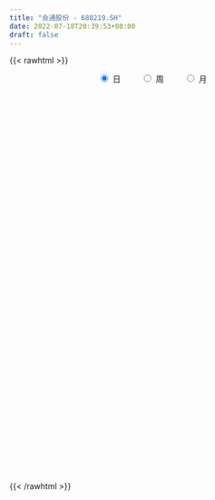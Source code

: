 ```yaml
---
title: "会通股份 - 688219.SH"
date: 2022-07-18T20:39:53+08:00
draft: false
---
```

{{< rawhtml >}}
    <div style="text-align: center">
        <label style="padding: 1rem;"><input style="margin-right: .5rem" type="radio" name="period" value="D" checked onclick="period_change(this)">日</label>
        <label style="padding: 1rem;"><input style="margin-right: .5rem" type="radio" name="period" value="W" onclick="period_change(this)">周</label>
        <label style="padding: 1rem;"><input style="margin-right: .5rem" type="radio" name="period" value="M" onclick="period_change(this)">月</label>
    </div>
    <div id="chart" style="height: 700px;"></div> 
    <script type="text/javascript">
        const D_v = [346390.26,286893.67,212662.06,170457.72,96545.25,123222.87,72039.16,91152.48,57436.77,51090.74,68041.72,71899.02,50533.51,39598.24,37736.5,37403.98,48293.06,46206.19,28852.48,28425.53,30402.38,32932.42,32090.37,41172.03,36441.32,37976.39,34230.58,18629.33,31176.2,20447.33,20870.46,20639.13,29649.04,32285.36,27855.25,34709.12,32086.59,44327.48,31701.84,36747.65,41212.85,54352.49,52811.14,31115.16,26521.27,26229.21,26614.45,18740.55,31174.06,17769.24,21329.27,24306.61,41970.07,48399.24,35022.13,30403.8,17363.34,18509.34,16089.68,12853.74,18637.24,19830.94,29341.37,14907.36,20147.28,14275.18,48771.51,42928.18,28868.57,19528.35,22138.88,15921.06,15553.31,16269.14,11646.44,9932.6,15394.56,12071.61,11648.15,11233.58,7448.26,13281.73,13956.65,13988.26,7201.01,6050.56,4815.58,6641.14,8303.36,9245.42,7154.64,10531.44,8119.4,16171.33,22497.35,14302.32,34677.44,25695.63,31373.41,20192.78,16002.33,38249.29,45909.13,35026.84,20131.6,13509.27,12333.42,38844.2,20892.22,21686.0,20144.38,10554.22,9739.56,14518.81,9403.05,11126.0,9396.45,10855.31,13198.16,26153.72,7438.44,12092.1,8419.67,7655.63,9960.88,44150.8,27733.13,19690.38,19130.5,25557.41,48912.09,51722.22,33607.07,25683.36,26069.55,49670.91,32291.22,30302.57,17464.13,16444.92,18348.93,11696.01,11705.69,13573.75,9813.4,12982.84,11539.57,33609.78,16058.52,35966.47,23763.45,31734.51,31358.46,22614.96,66415.15,39303.07,105327.87,88655.89,56328.94,58181.27,36046.97,58575.56,37482.48,34853.53,35791.16,43704.91,35619.24,32285.1,30261.4,31184.33,24363.57,29736.6,21818.48,32227.02,25265.92,30998.94,18427.65,31681.32,20133.37,21298.33,29834.91,33668.85,24775.86,31340.56,27761.6,21113.19,18341.95,25162.49,34191.59,27536.61,22254.81,21247.28,35728.95,81540.09,32197.52,23203.89,20334.45,13935.01,17068.32,12763.47,12383.03,13126.02,10137.07,18757.67,14957.71,23309.67,23829.58,13864.11,19628.91,29958.63,21398.8,8976.87,11941.59,7289.55,9029.99,9873.46,8191.67,8053.19,6304.65,7213.33,10336.01,9427.25,15106.62,13858.28,12487.53,20901.97,17523.28,15543.27,8154.33,9416.98,12333.36,16301.81,9278.62,10467.76,17164.42,9877.66,17344.76,10326.69,12062.87,14725.29,17668.74,13724.77,17526.45,37129.51,45751.14,31917.09,22127.42,31188.89,30281.5,15701.16,18248.61,56607.82,31646.15,23790.57,28213.34,35262.34,15490.39,11161.77,15032.19,17574.25,16690.15,26967.54,15134.6,33889.22,30035.94,21354.32,14149.35,15240.47,11999.65,16226.99,8087.67,8411.63,17102.82,16971.68,13274.83,18362.17,16164.9,11814.72,13898.94,11568.4,12445.25,37035.21,43092.96,28613.21,24454.6,31892.39,14559.28,18462.42,11169.85,6855.74,20053.74,10921.25,11416.86,8764.87,9237.44,9552.47,9390.3,8213.84,9954.52,7449.47,6505.11,9277.99,7483.23,7007.0,7821.66,13057.04,10592.35,15868.86,8858.55,12074.55,6090.49,8117.86,10942.58,10973.03,14440.63,9449.99,12148.61,9674.93,11266.34,7166.57,12185.23,12783.19,33489.02,32196.98,22856.74,12726.39,8192.17,11092.81,9900.73,8417.78,7735.98,8332.19,5757.95,4408.83,6270.04,5349.94,5586.05,6213.92,5510.45,4640.14,8598.02,28627.86,15748.13,10647.29,14571.55,11961.77,8603.87,14959.66,11884.67,12245.62,8688.18,10532.22,6655.81,8506.5,11588.63,8966.66,12610.9,7816.15,8192.64,11746.0,11316.7,10806.73,10389.47,8956.11,10017.96,11026.38,6579.71,7533.56,8698.63,6447.87,19429.87,19321.53,43375.99,44594.35,26953.48,20669.65,15716.87,15666.98,17661.59,17049.83,13266.81,11973.2,11000.78,11551.73,20076.28,12174.99,17862.07,29315.62,19524.17,10948.87,13074.75,12811.73,21803.57,12238.6,20144.26,13065.36,8048.01,10322.92,11325.68,16661.2,9154.31,9153.53,8595.01,10598.98]
const D_histogram = [0.0,-0.2584615385,-0.461843524,-0.7970397403,-0.9886971777,-1.1795569343,-1.2525621187,-1.2322529129,-1.1536266735,-1.0259009301,-0.9311083548,-0.8821408328,-0.7807653378,-0.6819851214,-0.5137887487,-0.4341742218,-0.4126268574,-0.400860535,-0.3534464665,-0.2604801404,-0.1860001379,-0.0831914265,0.0340879084,0.1925020783,0.2562747704,0.2459518429,0.1961877306,0.1774710507,0.1156114796,0.0947840763,0.1005506157,0.1467049686,0.2147815862,0.2268082414,0.204470997,0.1408783982,0.0857109364,0.0914894652,0.0839021861,0.1179217631,0.1689476382,0.2703306399,0.3743713513,0.4290982449,0.4516220235,0.4370733792,0.3926731773,0.3482259172,0.3588923209,0.3472043951,0.32324109,0.3335847606,0.414544794,0.4899045405,0.4520260932,0.3600819476,0.2944091783,0.2084075043,0.1666660744,0.1576652805,0.1954634104,0.2505946085,0.2958978444,0.3026356971,0.3103237795,0.2798447133,0.3227678304,0.3844615477,0.3733997051,0.357946395,0.3039969623,0.2567721023,0.1971453212,0.1081709445,0.0371285356,0.0058539626,-0.0409884369,-0.0880195285,-0.0820868724,-0.0590358884,-0.0397309933,-0.0019975082,0.0357405118,0.0190911406,0.001090913,-0.0174530664,-0.0187333813,-0.0218468851,-0.0303636242,-0.013671568,-0.0132936475,-0.0103670907,0.0042379419,0.0477237202,0.0801196031,0.0775184579,0.1493062018,0.140447838,0.1692546933,0.1687193785,0.1641145392,0.205965945,0.1925852575,0.1435723077,0.0955276849,0.0427327224,0.008775841,0.0439077452,0.0655182239,0.0403573036,-0.0345900346,-0.090786116,-0.129523755,-0.1198931636,-0.1108103718,-0.1220779816,-0.1101322067,-0.0980518217,-0.1086330418,-0.0892198238,-0.0799007682,-0.084873068,-0.0881379871,-0.0937897762,-0.0857495045,0.0104187215,0.0546505363,0.0568664071,0.0765359167,0.1097685396,0.1590826152,0.1829815183,0.1567338034,0.1466607748,0.0990562537,0.1233712477,0.1305813997,0.086828027,0.0464126151,-0.0115957745,-0.0673529508,-0.0911811203,-0.0935398748,-0.1006122922,-0.0959991926,-0.1076973977,-0.0891935577,-0.0404010164,-0.014656759,0.0374447877,0.0419850222,0.0706260629,0.0801636316,0.070024887,0.127697379,0.1492534616,0.2488105563,0.3806221344,0.3914939848,0.3040411135,0.2564926901,0.219270977,0.19124966,0.1202502223,0.0627750095,0.0568515158,-0.0078386753,-0.1065918377,-0.1797937808,-0.2818731626,-0.3271356709,-0.32409547,-0.2927534666,-0.2491154335,-0.2039575168,-0.2108034899,-0.2130290842,-0.1453861386,-0.0875814906,-0.0636627851,-0.0046559921,0.0541154134,0.0674153905,-0.001604764,-0.0018134491,-0.01120785,-0.035414314,0.0090261635,0.0494706337,0.0775194447,0.0597757808,0.0619874397,0.0164608836,-0.2238402804,-0.3835767723,-0.4778253988,-0.4962798219,-0.4695966096,-0.4092068847,-0.3458780504,-0.2966402249,-0.2485667462,-0.2082820279,-0.1483509862,-0.1082656973,-0.0569468539,-0.0024238146,0.0136024674,0.0193066636,-0.0130725062,-0.0644035442,-0.0845704714,-0.110119643,-0.1138394507,-0.0881063351,-0.0565480376,-0.0420093818,-0.010724928,0.0166763963,0.0376167121,0.0335404551,0.0362577159,0.0270535241,0.0127125653,0.000342019,0.0338883822,0.0439628259,0.0227427902,0.0097719538,0.0115637089,0.0416333869,0.0443599145,0.0705475558,0.1067156938,0.1489147235,0.1661770074,0.2029018222,0.2200816191,0.2242469502,0.2112293123,0.2291241755,0.2100509061,0.1791768339,0.1529653397,0.172821328,0.1888460881,0.1788628635,0.1552467169,0.1514114732,0.1355797563,0.0948808476,0.1075214634,0.1163104861,0.0983470392,0.0643331833,0.0078557901,-0.0393369272,-0.0647449031,-0.0648083042,-0.0705331876,-0.0716875916,-0.0512462788,-0.0348165484,0.0025675923,0.0249547189,0.0150135549,0.0159290365,0.0273940166,0.0180043494,-0.0033672437,-0.0145282744,-0.0129277401,-0.0001920586,0.0214084362,0.0327060338,0.0515572554,0.053615568,0.0525764295,0.0399578601,0.0404354176,0.036878823,0.0525940938,0.0615759576,0.0408373752,0.0356498523,0.0014713426,-0.016542807,-0.0515231851,-0.074764853,-0.0924510372,-0.1355116002,-0.1580868062,-0.1764892721,-0.1749549869,-0.1580536979,-0.1269410125,-0.0914534367,-0.0708300566,-0.0655483552,-0.0483119926,-0.0371396587,-0.0104856879,0.0028005209,0.013386974,0.0287157445,0.0244498935,0.0374265354,0.0278978696,0.0283117721,0.0144496057,0.0114785191,0.0103579245,0.0136232014,0.0098625867,-0.0185487143,-0.0487535882,-0.0854080732,-0.0997381863,-0.0939918707,-0.0993615791,-0.1245923512,-0.1166308554,-0.0669567893,0.0013051059,0.0406218713,0.0564518718,0.0655367959,0.0538140024,0.045495626,0.0370907348,0.0283495023,0.0382981957,0.0472272001,0.0549413697,0.0632790223,0.0554717468,0.0416570419,0.0170481218,0.0169190829,0.0123182859,0.0076804896,0.0268576541,0.0503224123,0.0515172593,0.0424027631,0.0240168395,0.011577849,-0.0494766958,-0.0962076992,-0.1134230453,-0.1148066381,-0.0816822845,-0.0476245808,-0.0210404528,0.0027046376,0.0310774725,0.0601545286,0.0854588988,0.0960283446,0.1112673522,0.1264661658,0.1392784446,0.1330132124,0.1282175451,0.1294075487,0.1008067419,0.0771393571,0.0582671896,0.037513489,0.0242410422,0.0348053361,0.0584005578,0.0970896018,0.1276734914,0.1263940866,0.1061987303,0.0704966111,0.0586948733,0.0400221383,0.0223976689,0.0037503806,-0.0081872507,-0.0108077117,-0.0125317621,-0.0129368432,-0.0188462654,-0.0093458434,0.0131655035,0.0209237514,0.0279151261,0.0167649467,0.008192002,-0.0117365545,-0.0147367916,-0.0337392395,-0.0451059322,-0.050988015,-0.0504551837,-0.0636834886,-0.0853365866,-0.0949861752,-0.0874553836,-0.0872206565,-0.07286535]
const D_fast = [0.0,-0.3230769231,-0.6419197896,-1.176375941,-1.6152076728,-2.100956663,-2.4871023771,-2.7748563996,-2.9846368285,-3.1133863176,-3.251370831,-3.4229385172,-3.5167543567,-3.5884704206,-3.5487212351,-3.5776502637,-3.6592596136,-3.7477084249,-3.7886559731,-3.760809682,-3.7328297141,-3.6508188592,-3.5250175472,-3.3184778578,-3.1906364731,-3.1394714398,-3.1401886196,-3.1145375368,-3.1474942379,-3.1446256221,-3.1137214289,-3.0308908338,-2.9091188197,-2.8403901041,-2.8116095992,-2.8399825985,-2.8737223262,-2.8450714311,-2.8316831636,-2.768183146,-2.6749203612,-2.5059546995,-2.3083211503,-2.1463196956,-2.0108904111,-1.9161707106,-1.8624026181,-1.819793399,-1.719403915,-1.644290742,-1.5874437746,-1.4937039138,-1.309107682,-1.1112718003,-1.0361437243,-1.038067383,-1.0301378577,-1.0640376557,-1.0641125669,-1.0336970408,-0.9470330583,-0.829253208,-0.7099755111,-0.6275787341,-0.5423097068,-0.5028275947,-0.37921252,-0.2214034157,-0.1391153321,-0.0650820434,-0.0430322356,-0.02606407,-0.0364045207,-0.0983361614,-0.1600964364,-0.1899075187,-0.2469970274,-0.3160330011,-0.3306220631,-0.3223300512,-0.3129579045,-0.2757237963,-0.2290506484,-0.2409272345,-0.2586547338,-0.2815619798,-0.2875256401,-0.2961008652,-0.3122085103,-0.2989343461,-0.3018798374,-0.3015450533,-0.2858805352,-0.2304638269,-0.1780380432,-0.1612595739,-0.0521452795,-0.0258916839,0.0452288447,0.0868733746,0.1232971701,0.2166400621,0.251405689,0.2382858162,0.2141231145,0.1720113327,0.1402484115,0.1863572521,0.2243472867,0.2092756923,0.1256808455,0.046788235,-0.0243303427,-0.0446730422,-0.0632928433,-0.1050799486,-0.1206672253,-0.1330997957,-0.1708392763,-0.1737310143,-0.1843871507,-0.2105777175,-0.2358771334,-0.2649763666,-0.278373471,-0.1796005645,-0.1217061157,-0.1052736431,-0.0664701544,-0.0057953965,0.0832893328,0.1529336156,0.1658693515,0.1924615166,0.1696210589,0.2247788648,0.2646343668,0.2425880009,0.2137757427,0.1528684094,0.0802729955,0.0336495459,0.0079058227,-0.0243196677,-0.0437063663,-0.0823289209,-0.0861234702,-0.047431183,-0.0253511155,0.0361116283,0.0511481183,0.0974456747,0.1270241513,0.1343916285,0.2239884652,0.2828579132,0.444617647,0.6715847586,0.7803301053,0.7688875124,0.7854622614,0.8030582926,0.8228493906,0.7819125085,0.7401310481,0.7484204333,0.6817705734,0.5563694516,0.4382190633,0.2656713908,0.1386249649,0.0606412982,0.0187949349,0.0001541097,-0.0056773529,-0.0652241984,-0.1207070638,-0.0894106528,-0.0535013774,-0.0454983682,0.0123444267,0.0846446856,0.1147985103,0.0453771649,0.0447151174,0.0325187541,-0.0005412884,0.04615573,0.0989678586,0.1463965308,0.143596812,0.1613053308,0.1198939957,-0.1763672384,-0.4319979234,-0.6457028996,-0.7882272782,-0.8789432183,-0.9208552145,-0.9439958929,-0.9689181236,-0.9829863314,-0.9947721201,-0.9719288249,-0.9589099603,-0.9218278304,-0.8679107448,-0.8484838459,-0.8379529838,-0.8736002801,-0.9410322042,-0.9823417493,-1.0354208316,-1.067600502,-1.0638939702,-1.0464726821,-1.0424363717,-1.0138331499,-0.9822627266,-0.9519182328,-0.947609376,-0.9358276862,-0.938268497,-0.9494313145,-0.961716356,-0.9196978973,-0.8986327471,-0.9141670852,-0.9246949332,-0.9200122508,-0.8795342261,-0.8657177199,-0.8218931897,-0.7590461282,-0.6796184177,-0.6208118818,-0.5333616115,-0.4611614099,-0.4009343412,-0.3611446511,-0.285968744,-0.2525292869,-0.2386091506,-0.2265793099,-0.1635179896,-0.1002817074,-0.0655492161,-0.0503536835,-0.016336059,0.0017271632,-0.0152515335,0.0242694481,0.0621360923,0.0687594052,0.0508288451,-0.0036846005,-0.0607115496,-0.1023057514,-0.1185712285,-0.1419294088,-0.1610057107,-0.1533759676,-0.1456503743,-0.1076243355,-0.0789985291,-0.0851863045,-0.0802885637,-0.0619750795,-0.0668636593,-0.0890770634,-0.1038701627,-0.1055015634,-0.0928138966,-0.0658612927,-0.0463871866,-0.0146466513,0.0008155534,0.0129205223,0.0102914178,0.0208778298,0.0265409409,0.0554047351,0.0797805883,0.0692513498,0.07297629,0.0391656159,0.0170157645,-0.0308454098,-0.0727782911,-0.1135772345,-0.1905156976,-0.2526126051,-0.315137389,-0.3573418506,-0.379953986,-0.3805765538,-0.3679523371,-0.3650364712,-0.3761418586,-0.3709834942,-0.3690960749,-0.3450635261,-0.331077187,-0.3171439905,-0.2946362839,-0.2927896615,-0.2704563858,-0.2730105841,-0.2655187386,-0.2757685036,-0.2758699604,-0.2744010738,-0.2677299966,-0.2690249646,-0.3020734442,-0.3444667152,-0.4024732185,-0.4417378781,-0.4594895302,-0.4896996334,-0.5460784933,-0.5672747113,-0.5343398426,-0.465751671,-0.4162794376,-0.3863364692,-0.3608673462,-0.359136639,-0.356081109,-0.3552133164,-0.3568671734,-0.3373439311,-0.3166081267,-0.2951586146,-0.2710012065,-0.2649405453,-0.2683409897,-0.2886878794,-0.2845871476,-0.2861083731,-0.2888260469,-0.262934469,-0.2268891076,-0.2128149458,-0.2113287513,-0.223710465,-0.2332549932,-0.3066787119,-0.3774616402,-0.4230327476,-0.4531179999,-0.4404142175,-0.418262659,-0.3969386441,-0.3725173943,-0.3363751913,-0.292259503,-0.2455904081,-0.2110138762,-0.1679580306,-0.1211426755,-0.0735107855,-0.0465227147,-0.0192639957,0.0142778951,0.0108787738,0.0064962283,0.0021908581,-0.0091844701,-0.0163966565,0.0028689714,0.0410643326,0.1040257771,0.1665280395,0.1968471564,0.2032014826,0.1851235162,0.1879954967,0.1793282963,0.1673032442,0.149593551,0.135609107,0.1302867181,0.1254297271,0.1217904353,0.1111694467,0.1183334079,0.1441361306,0.1571253164,0.1710954727,0.1641365298,0.1576115857,0.1347488906,0.1280644555,0.1006271978,0.0779840221,0.0593549354,0.0472739709,0.0181247938,-0.0248624508,-0.0582585832,-0.0725916375,-0.0941620745,-0.0980231055]
const D_slow = [0.0,-0.0646153846,-0.1800762656,-0.3793362007,-0.6265104951,-0.9213997287,-1.2345402584,-1.5426034866,-1.831010155,-2.0874853875,-2.3202624762,-2.5407976844,-2.7359890189,-2.9064852992,-3.0349324864,-3.1434760418,-3.2466327562,-3.3468478899,-3.4352095066,-3.5003295417,-3.5468295761,-3.5676274328,-3.5591054557,-3.5109799361,-3.4469112435,-3.3854232828,-3.3363763501,-3.2920085875,-3.2631057175,-3.2394096985,-3.2142720445,-3.1775958024,-3.1239004058,-3.0671983455,-3.0160805962,-2.9808609967,-2.9594332626,-2.9365608963,-2.9155853498,-2.886104909,-2.8438679995,-2.7762853395,-2.6826925016,-2.5754179404,-2.4625124346,-2.3532440898,-2.2550757954,-2.1680193161,-2.0782962359,-1.9914951371,-1.9106848646,-1.8272886745,-1.723652476,-1.6011763408,-1.4881698175,-1.3981493306,-1.324547036,-1.27244516,-1.2307786414,-1.1913623212,-1.1424964686,-1.0798478165,-1.0058733554,-0.9302144312,-0.8526334863,-0.782672308,-0.7019803504,-0.6058649634,-0.5125150372,-0.4230284384,-0.3470291978,-0.2828361723,-0.233549842,-0.2065071058,-0.1972249719,-0.1957614813,-0.2060085905,-0.2280134726,-0.2485351907,-0.2632941628,-0.2732269111,-0.2737262882,-0.2647911602,-0.2600183751,-0.2597456468,-0.2641089134,-0.2687922588,-0.27425398,-0.2818448861,-0.2852627781,-0.28858619,-0.2911779626,-0.2901184771,-0.2781875471,-0.2581576463,-0.2387780318,-0.2014514814,-0.1663395219,-0.1240258486,-0.0818460039,-0.0408173691,0.0106741171,0.0588204315,0.0947135084,0.1185954297,0.1292786103,0.1314725705,0.1424495068,0.1588290628,0.1689183887,0.16027088,0.137574351,0.1051934123,0.0752201214,0.0475175284,0.016998033,-0.0105350186,-0.035047974,-0.0622062345,-0.0845111904,-0.1044863825,-0.1257046495,-0.1477391463,-0.1711865903,-0.1926239665,-0.1900192861,-0.176356652,-0.1621400502,-0.1430060711,-0.1155639361,-0.0757932823,-0.0300479028,0.0091355481,0.0458007418,0.0705648052,0.1014076171,0.1340529671,0.1557599738,0.1673631276,0.1644641839,0.1476259463,0.1248306662,0.1014456975,0.0762926244,0.0522928263,0.0253684769,0.0030700874,-0.0070301667,-0.0106943564,-0.0013331595,0.0091630961,0.0268196118,0.0468605197,0.0643667415,0.0962910862,0.1336044516,0.1958070907,0.2909626243,0.3888361205,0.4648463989,0.5289695714,0.5837873156,0.6315997306,0.6616622862,0.6773560386,0.6915689175,0.6896092487,0.6629612893,0.6180128441,0.5475445534,0.4657606357,0.3847367682,0.3115484016,0.2492695432,0.198280164,0.1455792915,0.0923220204,0.0559754858,0.0340801132,0.0181644169,0.0170004189,0.0305292722,0.0473831198,0.0469819288,0.0465285666,0.0437266041,0.0348730256,0.0371295665,0.0494972249,0.0688770861,0.0838210313,0.0993178912,0.1034331121,0.047473042,-0.0484211511,-0.1678775008,-0.2919474563,-0.4093466087,-0.5116483299,-0.5981178425,-0.6722778987,-0.7344195852,-0.7864900922,-0.8235778387,-0.8506442631,-0.8648809765,-0.8654869302,-0.8620863133,-0.8572596474,-0.860527774,-0.87662866,-0.8977712779,-0.9253011886,-0.9537610513,-0.9757876351,-0.9899246445,-1.0004269899,-1.0031082219,-0.9989391229,-0.9895349448,-0.9811498311,-0.9720854021,-0.9653220211,-0.9621438798,-0.962058375,-0.9535862795,-0.942595573,-0.9369098754,-0.934466887,-0.9315759598,-0.921167613,-0.9100776344,-0.8924407454,-0.865761822,-0.8285331411,-0.7869888893,-0.7362634337,-0.6812430289,-0.6251812914,-0.5723739633,-0.5150929195,-0.4625801929,-0.4177859845,-0.3795446496,-0.3363393176,-0.2891277955,-0.2444120796,-0.2056004004,-0.1677475321,-0.1338525931,-0.1101323811,-0.0832520153,-0.0541743938,-0.029587634,-0.0135043382,-0.0115403906,-0.0213746224,-0.0375608482,-0.0537629243,-0.0713962212,-0.0893181191,-0.1021296888,-0.1108338259,-0.1101919278,-0.1039532481,-0.1001998594,-0.0962176002,-0.0893690961,-0.0848680087,-0.0857098197,-0.0893418883,-0.0925738233,-0.092621838,-0.0872697289,-0.0790932205,-0.0662039066,-0.0528000146,-0.0396559072,-0.0296664422,-0.0195575878,-0.0103378821,0.0028106414,0.0182046308,0.0284139746,0.0373264376,0.0376942733,0.0335585715,0.0206777753,0.001986562,-0.0211261973,-0.0550040974,-0.0945257989,-0.1386481169,-0.1823868637,-0.2219002881,-0.2536355413,-0.2764989004,-0.2942064146,-0.3105935034,-0.3226715015,-0.3319564162,-0.3345778382,-0.333877708,-0.3305309645,-0.3233520283,-0.317239555,-0.3078829211,-0.3009084537,-0.2938305107,-0.2902181093,-0.2873484795,-0.2847589984,-0.281353198,-0.2788875513,-0.2835247299,-0.2957131269,-0.3170651453,-0.3419996918,-0.3654976595,-0.3903380543,-0.4214861421,-0.4506438559,-0.4673830533,-0.4670567768,-0.456901309,-0.442788341,-0.4264041421,-0.4129506414,-0.401576735,-0.3923040513,-0.3852166757,-0.3756421268,-0.3638353267,-0.3500999843,-0.3342802288,-0.3204122921,-0.3099980316,-0.3057360012,-0.3015062304,-0.298426659,-0.2965065366,-0.289792123,-0.27721152,-0.2643322051,-0.2537315144,-0.2477273045,-0.2448328422,-0.2572020162,-0.281253941,-0.3096097023,-0.3383113618,-0.3587319329,-0.3706380781,-0.3758981913,-0.3752220319,-0.3674526638,-0.3524140317,-0.331049307,-0.3070422208,-0.2792253828,-0.2476088413,-0.2127892301,-0.179535927,-0.1474815408,-0.1151296536,-0.0899279681,-0.0706431288,-0.0560763315,-0.0466979592,-0.0406376986,-0.0319363646,-0.0173362252,0.0069361753,0.0388545481,0.0704530698,0.0970027523,0.1146269051,0.1293006234,0.139306158,0.1449055752,0.1458431704,0.1437963577,0.1410944298,0.1379614893,0.1347272785,0.1300157121,0.1276792513,0.1309706271,0.136201565,0.1431803465,0.1473715832,0.1494195837,0.1464854451,0.1428012472,0.1343664373,0.1230899542,0.1103429505,0.0977291546,0.0818082824,0.0604741358,0.036727592,0.0148637461,-0.006941418,-0.0251577555]
const D_data = [['2020-11-18', 36.0, 39.25, 32.6, 42.09],['2020-11-19', 40.24, 35.2, 35.0, 42.22],['2020-11-20', 33.11, 34.33, 31.8, 35.57],['2020-11-23', 33.56, 30.67, 30.58, 33.82],['2020-11-24', 29.84, 30.25, 29.75, 31.6],['2020-11-25', 30.64, 28.24, 27.97, 30.78],['2020-11-26', 27.95, 27.87, 27.5, 28.88],['2020-11-27', 27.8, 27.7, 26.62, 28.45],['2020-11-30', 27.46, 27.5, 27.01, 28.15],['2020-12-01', 27.6, 27.52, 27.41, 28.18],['2020-12-02', 27.72, 26.61, 26.6, 27.95],['2020-12-03', 26.51, 25.35, 25.35, 26.72],['2020-12-04', 25.3, 25.37, 25.1, 26.32],['2020-12-07', 25.37, 24.89, 24.8, 25.5],['2020-12-08', 25.0, 25.58, 24.89, 25.58],['2020-12-09', 25.65, 24.32, 24.24, 25.84],['2020-12-10', 24.08, 23.07, 23.03, 24.18],['2020-12-11', 23.18, 22.24, 21.89, 23.25],['2020-12-14', 22.28, 22.06, 21.67, 22.45],['2020-12-15', 22.0, 22.27, 21.9, 22.68],['2020-12-16', 22.28, 21.81, 21.61, 22.83],['2020-12-17', 21.75, 22.03, 21.01, 22.28],['2020-12-18', 22.2, 22.28, 21.78, 22.6],['2020-12-21', 22.29, 23.13, 22.1, 23.23],['2020-12-22', 22.65, 22.23, 22.2, 23.12],['2020-12-23', 22.31, 21.16, 21.05, 22.47],['2020-12-24', 20.94, 20.2, 20.03, 20.95],['2020-12-25', 20.04, 20.08, 19.8, 20.63],['2020-12-28', 20.1, 18.97, 18.9, 20.35],['2020-12-29', 18.97, 18.88, 18.79, 19.3],['2020-12-30', 18.71, 18.79, 18.6, 19.05],['2020-12-31', 18.76, 19.08, 18.74, 19.38],['2021-01-04', 18.97, 19.36, 18.61, 19.41],['2021-01-05', 19.1, 18.61, 18.4, 19.22],['2021-01-06', 18.79, 17.89, 17.79, 18.9],['2021-01-07', 17.31, 16.85, 16.83, 17.89],['2021-01-08', 16.8, 16.3, 16.18, 17.12],['2021-01-11', 16.88, 16.58, 16.36, 17.38],['2021-01-12', 16.38, 16.06, 15.88, 16.7],['2021-01-13', 16.22, 16.32, 16.1, 16.8],['2021-01-14', 16.3, 16.47, 15.68, 16.95],['2021-01-15', 16.22, 17.29, 16.22, 17.74],['2021-01-18', 17.2, 17.75, 17.01, 18.3],['2021-01-19', 17.92, 17.51, 17.4, 17.92],['2021-01-20', 17.62, 17.31, 17.0, 17.71],['2021-01-21', 17.26, 16.88, 16.87, 17.33],['2021-01-22', 16.79, 16.35, 16.32, 17.29],['2021-01-25', 16.3, 16.09, 15.98, 16.44],['2021-01-26', 16.1, 16.67, 16.1, 17.15],['2021-01-27', 16.67, 16.38, 16.21, 16.89],['2021-01-28', 16.25, 16.12, 16.01, 16.88],['2021-01-29', 16.32, 16.51, 16.02, 16.76],['2021-02-01', 16.52, 17.69, 16.51, 17.7],['2021-02-02', 17.86, 18.17, 17.22, 18.49],['2021-02-03', 18.34, 17.01, 17.0, 18.34],['2021-02-04', 16.8, 16.1, 15.9, 17.01],['2021-02-05', 16.03, 16.07, 15.78, 16.37],['2021-02-08', 16.0, 15.42, 15.36, 16.28],['2021-02-09', 15.45, 15.6, 15.3, 15.76],['2021-02-10', 15.5, 15.83, 15.45, 15.92],['2021-02-18', 16.01, 16.47, 16.01, 16.75],['2021-02-19', 16.5, 16.96, 16.28, 17.09],['2021-02-22', 16.98, 17.18, 16.98, 17.88],['2021-02-23', 17.16, 16.94, 16.76, 17.32],['2021-02-24', 16.94, 17.11, 16.8, 17.56],['2021-02-25', 17.3, 16.69, 16.63, 17.4],['2021-02-26', 16.68, 17.78, 16.61, 18.49],['2021-03-01', 18.0, 18.49, 17.9, 18.88],['2021-03-02', 18.45, 17.94, 17.61, 18.59],['2021-03-03', 18.03, 18.04, 17.7, 18.27],['2021-03-04', 17.9, 17.58, 17.46, 18.26],['2021-03-05', 17.58, 17.57, 17.22, 17.74],['2021-03-08', 17.58, 17.27, 17.26, 17.94],['2021-03-09', 17.3, 16.59, 16.47, 17.46],['2021-03-10', 16.77, 16.41, 16.23, 16.97],['2021-03-11', 16.28, 16.62, 16.24, 16.64],['2021-03-12', 16.35, 16.17, 16.07, 16.62],['2021-03-15', 16.3, 15.83, 15.7, 16.3],['2021-03-16', 15.83, 16.28, 15.73, 16.32],['2021-03-17', 16.31, 16.48, 16.13, 16.62],['2021-03-18', 16.35, 16.47, 16.35, 16.55],['2021-03-19', 16.49, 16.8, 16.3, 16.93],['2021-03-22', 16.84, 16.98, 16.8, 17.19],['2021-03-23', 16.98, 16.34, 16.3, 17.12],['2021-03-24', 16.07, 16.2, 16.07, 16.44],['2021-03-25', 16.27, 16.05, 16.04, 16.34],['2021-03-26', 16.04, 16.16, 16.03, 16.22],['2021-03-29', 16.18, 16.07, 16.05, 16.22],['2021-03-30', 16.01, 15.91, 15.72, 16.04],['2021-03-31', 15.88, 16.19, 15.81, 16.44],['2021-04-01', 16.22, 15.98, 15.98, 16.29],['2021-04-02', 16.06, 15.97, 15.75, 16.18],['2021-04-06', 15.99, 16.12, 15.91, 16.21],['2021-04-07', 16.15, 16.62, 16.15, 16.63],['2021-04-08', 16.59, 16.7, 16.49, 17.21],['2021-04-09', 16.84, 16.37, 16.28, 16.92],['2021-04-12', 16.37, 17.55, 16.29, 17.55],['2021-04-13', 17.42, 16.8, 16.8, 17.44],['2021-04-14', 16.95, 17.43, 16.72, 18.02],['2021-04-15', 17.34, 17.26, 16.87, 17.66],['2021-04-16', 17.08, 17.32, 17.07, 17.68],['2021-04-19', 17.53, 18.15, 17.21, 18.42],['2021-04-20', 18.42, 17.7, 17.61, 19.15],['2021-04-21', 17.58, 17.23, 17.03, 17.98],['2021-04-22', 17.29, 17.09, 16.86, 17.38],['2021-04-23', 17.24, 16.83, 16.82, 17.24],['2021-04-26', 16.8, 16.87, 16.77, 17.15],['2021-04-27', 16.85, 17.78, 16.85, 17.9],['2021-04-28', 17.5, 17.83, 17.5, 18.15],['2021-04-29', 17.93, 17.3, 17.13, 18.02],['2021-04-30', 17.15, 16.43, 16.13, 17.32],['2021-05-06', 16.48, 16.28, 16.15, 16.58],['2021-05-07', 16.28, 16.17, 16.13, 16.34],['2021-05-10', 16.17, 16.61, 16.0, 16.68],['2021-05-11', 16.54, 16.57, 16.51, 16.85],['2021-05-12', 16.2, 16.22, 16.12, 16.5],['2021-05-13', 16.28, 16.42, 16.11, 16.46],['2021-05-14', 16.4, 16.4, 16.2, 16.47],['2021-05-17', 16.32, 16.03, 15.98, 16.4],['2021-05-18', 16.0, 16.34, 15.7, 16.46],['2021-05-19', 16.03, 16.21, 16.03, 16.29],['2021-05-20', 16.08, 15.96, 15.91, 16.26],['2021-05-21', 15.96, 15.87, 15.79, 16.05],['2021-05-24', 15.87, 15.72, 15.55, 15.87],['2021-05-25', 15.7, 15.8, 15.51, 15.97],['2021-05-26', 15.88, 17.13, 15.88, 17.48],['2021-05-27', 17.15, 16.86, 16.81, 17.47],['2021-05-28', 16.8, 16.48, 16.48, 16.98],['2021-05-31', 16.3, 16.79, 16.05, 16.84],['2021-06-01', 16.62, 17.16, 16.61, 17.2],['2021-06-02', 17.17, 17.68, 16.91, 18.15],['2021-06-03', 17.69, 17.69, 17.52, 18.37],['2021-06-04', 17.74, 17.19, 17.06, 18.0],['2021-06-07', 17.2, 17.42, 17.15, 17.54],['2021-06-08', 17.3, 16.9, 16.83, 17.52],['2021-06-09', 17.0, 17.84, 16.9, 18.3],['2021-06-10', 17.82, 17.83, 17.38, 17.92],['2021-06-11', 17.8, 17.2, 17.08, 17.94],['2021-06-15', 17.2, 17.09, 16.89, 17.48],['2021-06-16', 17.45, 16.64, 16.55, 17.45],['2021-06-17', 16.6, 16.35, 16.15, 16.74],['2021-06-18', 16.35, 16.49, 16.18, 16.56],['2021-06-21', 16.49, 16.63, 16.4, 16.79],['2021-06-22', 16.64, 16.48, 16.35, 16.74],['2021-06-23', 16.41, 16.55, 16.38, 16.78],['2021-06-24', 16.42, 16.25, 16.24, 16.55],['2021-06-25', 16.33, 16.57, 16.11, 16.57],['2021-06-28', 16.6, 17.08, 16.51, 17.47],['2021-06-29', 17.08, 16.97, 16.73, 17.29],['2021-06-30', 16.97, 17.52, 16.81, 17.55],['2021-07-01', 17.48, 17.11, 17.0, 17.48],['2021-07-02', 17.09, 17.55, 16.88, 17.6],['2021-07-05', 17.52, 17.48, 17.22, 18.12],['2021-07-06', 17.6, 17.3, 17.02, 17.66],['2021-07-07', 17.39, 18.37, 17.3, 18.49],['2021-07-08', 18.47, 18.26, 17.95, 18.67],['2021-07-09', 18.4, 19.75, 18.06, 20.5],['2021-07-12', 19.85, 21.07, 19.35, 21.17],['2021-07-13', 20.55, 20.3, 19.9, 20.88],['2021-07-14', 20.38, 19.2, 19.0, 20.47],['2021-07-15', 19.05, 19.63, 18.91, 19.8],['2021-07-16', 20.26, 19.8, 19.71, 21.55],['2021-07-19', 20.29, 19.99, 19.8, 20.8],['2021-07-20', 19.64, 19.4, 19.05, 19.84],['2021-07-21', 19.45, 19.39, 18.95, 19.8],['2021-07-22', 19.49, 20.01, 19.2, 20.18],['2021-07-23', 20.12, 19.2, 19.03, 20.12],['2021-07-26', 19.2, 18.38, 18.29, 19.56],['2021-07-27', 18.74, 18.21, 18.06, 18.88],['2021-07-28', 18.25, 17.27, 17.12, 18.33],['2021-07-29', 17.27, 17.41, 17.25, 17.8],['2021-07-30', 17.6, 17.7, 17.01, 17.78],['2021-08-02', 17.96, 17.95, 17.6, 18.08],['2021-08-03', 17.79, 18.13, 17.78, 18.76],['2021-08-04', 18.1, 18.24, 17.9, 18.35],['2021-08-05', 18.26, 17.55, 17.28, 18.26],['2021-08-06', 17.81, 17.43, 17.21, 17.81],['2021-08-09', 17.4, 18.35, 17.1, 18.4],['2021-08-10', 18.16, 18.48, 18.16, 18.55],['2021-08-11', 18.48, 18.22, 18.18, 18.55],['2021-08-12', 18.5, 18.86, 18.1, 19.03],['2021-08-13', 18.78, 19.2, 18.7, 19.58],['2021-08-16', 19.32, 18.88, 18.69, 19.43],['2021-08-17', 19.0, 17.73, 17.68, 19.0],['2021-08-18', 17.39, 18.41, 17.38, 18.52],['2021-08-19', 18.44, 18.27, 18.1, 18.68],['2021-08-20', 18.16, 17.98, 17.53, 18.29],['2021-08-23', 18.03, 18.89, 18.03, 18.96],['2021-08-24', 18.71, 19.1, 18.7, 19.63],['2021-08-25', 19.32, 19.19, 18.83, 19.65],['2021-08-26', 19.37, 18.71, 18.63, 19.37],['2021-08-27', 18.65, 18.98, 18.59, 19.15],['2021-08-30', 19.0, 18.31, 18.2, 19.6],['2021-08-31', 17.33, 15.02, 14.87, 17.41],['2021-09-01', 14.95, 14.7, 14.36, 15.23],['2021-09-02', 14.7, 14.47, 14.36, 14.75],['2021-09-03', 14.47, 14.69, 14.47, 15.05],['2021-09-06', 14.7, 14.84, 14.55, 14.9],['2021-09-07', 14.83, 15.08, 14.83, 15.25],['2021-09-08', 15.3, 15.07, 14.92, 15.3],['2021-09-09', 15.08, 14.85, 14.82, 15.08],['2021-09-10', 14.98, 14.78, 14.68, 14.98],['2021-09-13', 14.67, 14.63, 14.56, 14.85],['2021-09-14', 14.6, 14.89, 14.55, 14.96],['2021-09-15', 14.83, 14.69, 14.55, 14.89],['2021-09-16', 14.55, 14.89, 14.55, 15.25],['2021-09-17', 15.06, 15.07, 14.91, 15.43],['2021-09-22', 14.81, 14.66, 14.56, 15.05],['2021-09-23', 14.71, 14.48, 14.47, 14.8],['2021-09-24', 14.54, 13.81, 13.8, 14.54],['2021-09-27', 13.78, 13.19, 13.14, 14.02],['2021-09-28', 13.15, 13.2, 13.0, 13.28],['2021-09-29', 13.2, 12.8, 12.74, 13.22],['2021-09-30', 12.87, 12.77, 12.68, 12.96],['2021-10-08', 12.82, 12.98, 12.82, 13.16],['2021-10-11', 13.11, 13.01, 12.95, 13.22],['2021-10-12', 13.0, 12.74, 12.72, 13.02],['2021-10-13', 12.9, 12.91, 12.75, 12.95],['2021-10-14', 12.82, 12.88, 12.75, 12.97],['2021-10-15', 12.93, 12.81, 12.71, 12.96],['2021-10-18', 12.79, 12.43, 12.37, 12.79],['2021-10-19', 12.46, 12.4, 12.38, 12.52],['2021-10-20', 12.42, 12.12, 11.93, 12.42],['2021-10-21', 12.12, 11.87, 11.72, 12.17],['2021-10-22', 11.91, 11.69, 11.6, 11.96],['2021-10-25', 11.73, 12.2, 11.53, 12.3],['2021-10-26', 12.28, 11.92, 11.91, 12.57],['2021-10-27', 11.91, 11.39, 11.28, 11.92],['2021-10-28', 11.4, 11.28, 11.11, 11.49],['2021-10-29', 11.16, 11.31, 11.15, 11.43],['2021-11-01', 11.31, 11.64, 11.18, 11.74],['2021-11-02', 11.71, 11.29, 11.16, 11.86],['2021-11-03', 11.36, 11.58, 11.24, 11.58],['2021-11-04', 11.5, 11.82, 11.49, 11.87],['2021-11-05', 11.75, 12.09, 11.65, 12.22],['2021-11-08', 12.3, 11.95, 11.89, 12.3],['2021-11-09', 12.01, 12.38, 11.91, 12.44],['2021-11-10', 12.26, 12.35, 12.23, 12.52],['2021-11-11', 12.24, 12.33, 12.23, 12.54],['2021-11-12', 12.4, 12.18, 12.12, 12.57],['2021-11-15', 12.04, 12.68, 12.04, 12.74],['2021-11-16', 12.69, 12.32, 12.25, 12.69],['2021-11-17', 12.3, 12.13, 12.07, 12.44],['2021-11-18', 12.22, 12.11, 12.11, 13.28],['2021-11-19', 12.18, 12.75, 12.13, 13.04],['2021-11-22', 12.79, 12.9, 12.72, 13.1],['2021-11-23', 12.78, 12.7, 12.6, 12.98],['2021-11-24', 12.7, 12.54, 12.37, 12.71],['2021-11-25', 12.5, 12.81, 12.4, 13.09],['2021-11-26', 13.0, 12.7, 12.66, 13.0],['2021-11-29', 12.46, 12.31, 12.23, 12.46],['2021-11-30', 12.45, 12.97, 12.35, 13.47],['2021-12-01', 13.01, 13.06, 12.72, 13.24],['2021-12-02', 13.05, 12.78, 12.68, 13.15],['2021-12-03', 12.78, 12.5, 12.48, 12.93],['2021-12-06', 12.58, 12.0, 11.95, 12.58],['2021-12-07', 12.08, 11.82, 11.74, 12.16],['2021-12-08', 11.9, 11.85, 11.76, 11.9],['2021-12-09', 11.99, 12.04, 11.84, 12.06],['2021-12-10', 12.1, 11.89, 11.83, 12.15],['2021-12-13', 11.89, 11.86, 11.81, 11.99],['2021-12-14', 11.85, 12.12, 11.85, 12.17],['2021-12-15', 12.18, 12.12, 12.1, 12.23],['2021-12-16', 12.2, 12.5, 12.13, 12.77],['2021-12-17', 12.72, 12.47, 12.43, 12.92],['2021-12-20', 12.7, 12.1, 12.05, 12.7],['2021-12-21', 12.13, 12.21, 12.05, 12.33],['2021-12-22', 12.29, 12.38, 12.15, 12.42],['2021-12-23', 12.33, 12.13, 12.1, 12.37],['2021-12-24', 12.2, 11.89, 11.79, 12.2],['2021-12-27', 11.81, 11.91, 11.78, 11.98],['2021-12-28', 11.85, 12.02, 11.85, 12.07],['2021-12-29', 11.96, 12.18, 11.91, 12.38],['2021-12-30', 12.18, 12.38, 12.1, 12.45],['2021-12-31', 12.38, 12.35, 12.26, 12.48],['2022-01-04', 12.35, 12.55, 12.35, 12.6],['2022-01-05', 12.55, 12.43, 12.31, 12.66],['2022-01-06', 12.42, 12.43, 12.34, 12.53],['2022-01-07', 12.58, 12.28, 12.26, 12.58],['2022-01-10', 12.3, 12.44, 12.19, 12.48],['2022-01-11', 12.46, 12.41, 12.29, 12.62],['2022-01-12', 12.44, 12.72, 12.39, 13.05],['2022-01-13', 12.6, 12.75, 12.57, 12.9],['2022-01-14', 12.65, 12.39, 12.37, 12.75],['2022-01-17', 12.43, 12.55, 12.31, 12.61],['2022-01-18', 12.59, 12.1, 12.05, 12.59],['2022-01-19', 12.1, 12.16, 12.0, 12.21],['2022-01-20', 12.15, 11.78, 11.77, 12.15],['2022-01-21', 11.72, 11.72, 11.62, 11.85],['2022-01-24', 11.72, 11.61, 11.59, 11.73],['2022-01-25', 11.61, 11.03, 11.02, 11.61],['2022-01-26', 11.03, 10.98, 10.91, 11.16],['2022-01-27', 11.01, 10.77, 10.68, 11.02],['2022-01-28', 10.84, 10.81, 10.72, 10.95],['2022-02-07', 10.8, 10.89, 10.76, 11.12],['2022-02-08', 10.87, 11.05, 10.83, 11.07],['2022-02-09', 11.05, 11.16, 11.03, 11.25],['2022-02-10', 11.13, 11.02, 10.96, 11.13],['2022-02-11', 11.01, 10.8, 10.8, 11.07],['2022-02-14', 10.83, 10.92, 10.8, 11.0],['2022-02-15', 10.92, 10.84, 10.76, 10.97],['2022-02-16', 10.86, 11.07, 10.86, 11.09],['2022-02-17', 11.09, 10.96, 10.92, 11.11],['2022-02-18', 10.86, 10.95, 10.82, 11.03],['2022-02-21', 10.95, 11.05, 10.83, 11.09],['2022-02-22', 10.95, 10.81, 10.76, 11.04],['2022-02-23', 10.82, 11.03, 10.82, 11.04],['2022-02-24', 10.96, 10.74, 10.65, 11.1],['2022-02-25', 10.79, 10.82, 10.79, 10.94],['2022-02-28', 10.81, 10.58, 10.47, 10.84],['2022-03-01', 10.56, 10.64, 10.55, 10.71],['2022-03-02', 10.57, 10.62, 10.51, 10.75],['2022-03-03', 10.62, 10.65, 10.56, 10.83],['2022-03-04', 10.62, 10.53, 10.48, 10.74],['2022-03-07', 10.44, 10.09, 10.01, 10.5],['2022-03-08', 10.13, 9.84, 9.84, 10.21],['2022-03-09', 9.82, 9.48, 9.1, 9.9],['2022-03-10', 9.64, 9.5, 9.49, 9.8],['2022-03-11', 9.45, 9.6, 9.23, 9.66],['2022-03-14', 9.66, 9.33, 9.32, 9.66],['2022-03-15', 9.29, 8.85, 8.85, 9.3],['2022-03-16', 8.92, 9.06, 8.66, 9.1],['2022-03-17', 9.2, 9.6, 9.17, 10.12],['2022-03-18', 9.69, 10.06, 9.5, 10.6],['2022-03-21', 9.88, 9.94, 9.71, 10.06],['2022-03-22', 9.95, 9.77, 9.72, 9.95],['2022-03-23', 9.9, 9.74, 9.66, 9.9],['2022-03-24', 9.73, 9.46, 9.45, 9.73],['2022-03-25', 9.46, 9.43, 9.41, 9.62],['2022-03-28', 9.41, 9.36, 9.22, 9.51],['2022-03-29', 9.32, 9.28, 9.23, 9.4],['2022-03-30', 9.32, 9.49, 9.29, 9.52],['2022-03-31', 9.49, 9.51, 9.48, 9.64],['2022-04-01', 9.58, 9.53, 9.41, 9.6],['2022-04-06', 9.47, 9.58, 9.44, 9.59],['2022-04-07', 9.55, 9.38, 9.38, 9.58],['2022-04-08', 9.38, 9.24, 9.14, 9.38],['2022-04-11', 9.3, 8.98, 8.92, 9.3],['2022-04-12', 9.04, 9.19, 8.92, 9.19],['2022-04-13', 9.18, 9.09, 9.03, 9.21],['2022-04-14', 9.16, 9.03, 9.0, 9.16],['2022-04-15', 9.04, 9.34, 9.03, 9.77],['2022-04-18', 9.34, 9.5, 9.15, 9.53],['2022-04-19', 9.41, 9.29, 9.25, 9.49],['2022-04-20', 9.28, 9.14, 9.1, 9.4],['2022-04-21', 9.14, 8.94, 8.9, 9.19],['2022-04-22', 8.8, 8.91, 8.7, 8.98],['2022-04-25', 8.87, 8.05, 8.0, 8.87],['2022-04-26', 8.09, 7.84, 7.82, 8.11],['2022-04-27', 7.65, 7.91, 7.34, 7.93],['2022-04-28', 7.85, 7.92, 7.78, 8.05],['2022-04-29', 7.99, 8.31, 7.99, 8.34],['2022-05-05', 8.3, 8.4, 8.18, 8.44],['2022-05-06', 8.14, 8.39, 8.14, 8.42],['2022-05-09', 8.33, 8.43, 8.33, 8.71],['2022-05-10', 8.41, 8.59, 8.28, 8.62],['2022-05-11', 8.64, 8.74, 8.64, 8.95],['2022-05-12', 8.74, 8.85, 8.61, 8.92],['2022-05-13', 8.88, 8.79, 8.68, 8.92],['2022-05-16', 8.81, 8.96, 8.72, 9.12],['2022-05-17', 8.97, 9.1, 8.96, 9.23],['2022-05-18', 9.06, 9.22, 9.06, 9.3],['2022-05-19', 9.21, 9.08, 8.99, 9.21],['2022-05-20', 9.15, 9.15, 9.1, 9.24],['2022-05-23', 9.14, 9.3, 9.1, 9.34],['2022-05-24', 9.29, 8.93, 8.89, 9.33],['2022-05-25', 8.89, 8.91, 8.84, 9.01],['2022-05-26', 8.91, 8.9, 8.7, 8.93],['2022-05-27', 8.91, 8.8, 8.75, 9.02],['2022-05-30', 8.84, 8.82, 8.72, 8.89],['2022-05-31', 8.83, 9.13, 8.73, 9.22],['2022-06-01', 9.1, 9.42, 9.08, 9.42],['2022-06-02', 9.42, 9.84, 9.26, 9.86],['2022-06-06', 9.84, 10.02, 9.84, 10.15],['2022-06-07', 10.01, 9.81, 9.74, 10.01],['2022-06-08', 9.76, 9.62, 9.44, 9.86],['2022-06-09', 9.57, 9.36, 9.25, 9.67],['2022-06-10', 9.34, 9.6, 9.25, 9.62],['2022-06-13', 9.57, 9.49, 9.38, 9.63],['2022-06-14', 9.38, 9.45, 9.18, 9.5],['2022-06-15', 9.52, 9.37, 9.37, 9.65],['2022-06-16', 9.37, 9.39, 9.37, 9.52],['2022-06-17', 9.39, 9.48, 9.28, 9.5],['2022-06-20', 9.49, 9.49, 9.41, 9.57],['2022-06-21', 9.55, 9.51, 9.43, 9.59],['2022-06-22', 9.52, 9.43, 9.41, 9.62],['2022-06-23', 9.43, 9.64, 9.36, 9.68],['2022-06-24', 9.65, 9.91, 9.63, 10.04],['2022-06-27', 9.92, 9.84, 9.8, 10.05],['2022-06-28', 9.84, 9.91, 9.76, 9.93],['2022-06-29', 9.91, 9.71, 9.63, 9.95],['2022-06-30', 9.65, 9.72, 9.62, 9.76],['2022-07-01', 9.72, 9.52, 9.44, 9.72],['2022-07-04', 9.55, 9.68, 9.47, 9.75],['2022-07-05', 9.68, 9.42, 9.28, 9.72],['2022-07-06', 9.4, 9.42, 9.28, 9.49],['2022-07-07', 9.42, 9.42, 9.32, 9.5],['2022-07-08', 9.37, 9.46, 9.36, 9.55],['2022-07-11', 9.48, 9.22, 9.17, 9.48],['2022-07-12', 9.17, 8.97, 8.86, 9.27],['2022-07-13', 8.95, 8.97, 8.83, 8.99],['2022-07-14', 8.91, 9.11, 8.87, 9.12],['2022-07-15', 9.1, 8.97, 8.96, 9.14],['2022-07-18', 8.94, 9.12, 8.94, 9.2]]
const W_v = [845945.99,553417.48,299001.76,209237.97,152703.18,168449.65,93133.12,156585.36,208342.31,163291.23,113319.73,173158.58,47452.76,38468.18,127442.7,129385.04,68796.05,55683.33,46012.06,41876.0,61090.4,127941.59,152826.13,113900.22,20293.78,55299.62,67302.09,109190.82,178929.29,164017.61,63953.99,59615.25,141132.73,265019.51,297788.63,187451.32,147831.0,128738.01,136616.78,123333.16,130392.78,193004.9,69275.85,90991.7,63451.65,49606.81,9029.99,39636.3,61215.69,71539.83,65545.97,64337.27,131800.61,131216.06,158506.49,94520.94,122717.45,78970.78,63848.63,60240.73,132755.03,100538.54,58012.46,46348.57,37722.8,56198.46,48198.51,56980.5,97820.99,64768.84,34652.73,17206.03,53590.39,61532.61,58310.35,15162.31,49174.98,53215.01,43856.24,88575.26,123601.33,70952.21,90980.69,78163.09,63819.15,54889.73,10598.98]
const W_histogram = [0.0,-0.4231111111,-0.8138595758,-1.213039261,-1.3915110569,-1.562071669,-1.6385911614,-1.7620169844,-1.6637640155,-1.5510936937,-1.3615585326,-1.1689690565,-0.9691332039,-0.6855921384,-0.3826708309,-0.1483420082,-0.0448944487,0.1007485597,0.1839259514,0.2518895527,0.3438329951,0.4803027602,0.5445346482,0.5646245777,0.5636416148,0.5794881018,0.5552300677,0.5785935982,0.6356436824,0.664696061,0.6272133516,0.5989790521,0.6340922683,0.7834821126,0.8576733795,0.8374061137,0.6996519976,0.5723817764,0.587237833,0.4982438594,0.4893635251,0.1924515896,0.0096543723,-0.0792938898,-0.203493282,-0.3287729741,-0.3676409887,-0.3737230965,-0.418711789,-0.4375485934,-0.3639806928,-0.2795564666,-0.1614837189,-0.0677091958,-0.0034984713,0.0126589363,0.0737646255,0.085643151,0.1322195245,0.1639775094,0.1958962511,0.1760182538,0.1089996809,0.073134998,0.0687211925,0.0662259912,0.0547023678,-0.0028439909,0.0024932015,-0.022602135,-0.0188180427,-0.021977251,-0.0043837952,-0.0085186199,-0.0368851427,-0.0354725243,0.0050335325,0.0653550258,0.0894747997,0.1781422605,0.2205262341,0.2388342725,0.2756476069,0.2691711456,0.2563473193,0.2121914711,0.1910717184]
const W_fast = [0.0,-0.5288888889,-1.1231022475,-1.8255417479,-2.3518913081,-2.9129698375,-3.3991371202,-3.9630671893,-4.2807552242,-4.555858326,-4.7067127979,-4.806365586,-4.8488130343,-4.7366700035,-4.5294164037,-4.3321730831,-4.2399491358,-4.0691189875,-3.9399601079,-3.8090241184,-3.6311224272,-3.3745769721,-3.174211422,-3.0129653481,-2.8730379073,-2.7123193949,-2.597769912,-2.429757982,-2.2137969772,-2.0185705834,-1.8992499548,-1.7777394913,-1.5841032081,-1.2388428356,-0.9502332238,-0.7611489612,-0.7239900779,-0.708164855,-0.5464993402,-0.5109323489,-0.3974718019,-0.64627084,-0.8266544642,-0.9354261987,-1.1104989115,-1.3179718471,-1.4487501089,-1.5482629908,-1.6979296306,-1.8261535833,-1.8435808559,-1.8290457463,-1.7513439283,-1.6744967042,-1.6111605975,-1.5918384558,-1.5122916103,-1.479002297,-1.3993710425,-1.3266186801,-1.2457258757,-1.2215993096,-1.2613679622,-1.2789488956,-1.266182403,-1.2521211065,-1.2499691379,-1.3082264943,-1.3022660015,-1.3330118718,-1.3339322902,-1.3425858112,-1.3260883042,-1.3323527839,-1.3699405924,-1.3773961051,-1.3356316651,-1.2589714154,-1.2124829415,-1.0792799156,-0.9817643835,-0.903747777,-0.7980225409,-0.7372062158,-0.6859432122,-0.6770511927,-0.6504030157]
const W_slow = [0.0,-0.1057777778,-0.3092426717,-0.612502487,-0.9603802512,-1.3508981685,-1.7605459588,-2.2010502049,-2.6169912088,-3.0047646322,-3.3451542654,-3.6373965295,-3.8796798305,-4.0510778651,-4.1467455728,-4.1838310748,-4.195054687,-4.1698675471,-4.1238860593,-4.0609136711,-3.9749554223,-3.8548797323,-3.7187460702,-3.5775899258,-3.4366795221,-3.2918074966,-3.1529999797,-3.0083515802,-2.8494406596,-2.6832666443,-2.5264633064,-2.3767185434,-2.2181954763,-2.0223249482,-1.8079066033,-1.5985550749,-1.4236420755,-1.2805466314,-1.1337371732,-1.0091762083,-0.886835327,-0.8387224296,-0.8363088365,-0.856132309,-0.9070056295,-0.989198873,-1.0811091202,-1.1745398943,-1.2792178416,-1.3886049899,-1.4796001631,-1.5494892798,-1.5898602095,-1.6067875084,-1.6076621262,-1.6044973922,-1.5860562358,-1.564645448,-1.5315905669,-1.4905961896,-1.4416221268,-1.3976175633,-1.3703676431,-1.3520838936,-1.3349035955,-1.3183470977,-1.3046715057,-1.3053825034,-1.3047592031,-1.3104097368,-1.3151142475,-1.3206085602,-1.321704509,-1.323834164,-1.3330554497,-1.3419235808,-1.3406651976,-1.3243264412,-1.3019577412,-1.2574221761,-1.2022906176,-1.1425820495,-1.0736701477,-1.0063773614,-0.9422905315,-0.8892426638,-0.8414747341]
const W_data = [['2020-11-20', 36.0, 34.33, 31.8, 42.22],['2020-11-27', 33.56, 27.7, 26.62, 33.82],['2020-12-04', 27.46, 25.37, 25.1, 28.18],['2020-12-11', 25.37, 22.24, 21.89, 25.84],['2020-12-18', 22.28, 22.28, 21.01, 22.83],['2020-12-25', 22.29, 20.08, 19.8, 23.23],['2020-12-31', 20.1, 19.08, 18.6, 20.35],['2021-01-08', 18.97, 16.3, 16.18, 19.41],['2021-01-15', 16.88, 17.29, 15.68, 17.74],['2021-01-22', 17.2, 16.35, 16.32, 18.3],['2021-01-29', 16.3, 16.51, 15.98, 17.15],['2021-02-05', 16.52, 16.07, 15.78, 18.49],['2021-02-10', 16.0, 15.83, 15.3, 16.28],['2021-02-19', 16.01, 16.96, 16.01, 17.09],['2021-02-26', 16.98, 17.78, 16.61, 18.49],['2021-03-05', 18.0, 17.57, 17.22, 18.88],['2021-03-12', 17.58, 16.17, 16.07, 17.94],['2021-03-19', 16.3, 16.8, 15.7, 16.93],['2021-03-26', 16.84, 16.16, 16.03, 17.19],['2021-04-02', 16.18, 15.97, 15.72, 16.44],['2021-04-09', 15.99, 16.37, 15.91, 17.21],['2021-04-16', 16.37, 17.32, 16.29, 18.02],['2021-04-23', 17.53, 16.83, 16.82, 19.15],['2021-04-30', 16.8, 16.43, 16.13, 18.15],['2021-05-07', 16.48, 16.17, 16.13, 16.58],['2021-05-14', 16.17, 16.4, 16.0, 16.85],['2021-05-21', 16.32, 15.87, 15.7, 16.46],['2021-05-28', 15.87, 16.48, 15.51, 17.48],['2021-06-04', 16.3, 17.19, 16.05, 18.37],['2021-06-11', 17.2, 17.2, 16.83, 18.3],['2021-06-18', 17.2, 16.49, 16.15, 17.48],['2021-06-25', 16.49, 16.57, 16.11, 16.79],['2021-07-02', 16.6, 17.55, 16.51, 17.6],['2021-07-09', 17.52, 19.75, 17.02, 20.5],['2021-07-16', 19.85, 19.8, 18.91, 21.55],['2021-07-23', 20.29, 19.2, 18.95, 20.8],['2021-07-30', 19.2, 17.7, 17.01, 19.56],['2021-08-06', 17.96, 17.43, 17.21, 18.76],['2021-08-13', 17.4, 19.2, 17.1, 19.58],['2021-08-20', 19.32, 17.98, 17.38, 19.43],['2021-08-27', 18.03, 18.98, 18.03, 19.65],['2021-09-03', 19.0, 14.69, 14.36, 19.6],['2021-09-10', 14.7, 14.78, 14.55, 15.3],['2021-09-17', 14.67, 15.07, 14.55, 15.43],['2021-09-24', 14.81, 13.81, 13.8, 15.05],['2021-09-30', 13.78, 12.77, 12.68, 14.02],['2021-10-08', 12.82, 12.98, 12.82, 13.16],['2021-10-15', 13.11, 12.81, 12.71, 13.22],['2021-10-22', 12.79, 11.69, 11.6, 12.79],['2021-10-29', 11.73, 11.31, 11.11, 12.57],['2021-11-05', 11.31, 12.09, 11.16, 12.22],['2021-11-12', 12.3, 12.18, 11.89, 12.57],['2021-11-19', 12.04, 12.75, 12.04, 13.28],['2021-11-26', 12.79, 12.7, 12.37, 13.1],['2021-12-03', 12.46, 12.5, 12.23, 13.47],['2021-12-10', 12.58, 11.89, 11.74, 12.58],['2021-12-17', 11.89, 12.47, 11.81, 12.92],['2021-12-24', 12.7, 11.89, 11.79, 12.7],['2021-12-31', 11.81, 12.35, 11.78, 12.48],['2022-01-07', 12.35, 12.28, 12.26, 12.66],['2022-01-14', 12.3, 12.39, 12.19, 13.05],['2022-01-21', 12.43, 11.72, 11.62, 12.61],['2022-01-28', 11.72, 10.81, 10.68, 11.73],['2022-02-11', 10.8, 10.8, 10.76, 11.25],['2022-02-18', 10.83, 10.95, 10.76, 11.11],['2022-02-25', 10.95, 10.82, 10.65, 11.1],['2022-03-04', 10.81, 10.53, 10.47, 10.84],['2022-03-11', 10.44, 9.6, 9.1, 10.5],['2022-03-18', 9.66, 10.06, 8.66, 10.6],['2022-03-25', 9.88, 9.43, 9.41, 10.06],['2022-04-01', 9.41, 9.53, 9.22, 9.64],['2022-04-08', 9.47, 9.24, 9.14, 9.59],['2022-04-15', 9.3, 9.34, 8.92, 9.77],['2022-04-22', 9.34, 8.91, 8.7, 9.53],['2022-04-29', 8.87, 8.31, 7.34, 8.87],['2022-05-06', 8.3, 8.39, 8.14, 8.44],['2022-05-13', 8.33, 8.79, 8.28, 8.95],['2022-05-20', 8.81, 9.15, 8.72, 9.3],['2022-05-27', 9.14, 8.8, 8.7, 9.34],['2022-06-02', 8.84, 9.84, 8.72, 9.86],['2022-06-10', 9.84, 9.6, 9.25, 10.15],['2022-06-17', 9.57, 9.48, 9.18, 9.65],['2022-06-24', 9.49, 9.91, 9.36, 10.04],['2022-07-01', 9.92, 9.52, 9.44, 10.05],['2022-07-08', 9.55, 9.46, 9.28, 9.75],['2022-07-15', 9.48, 8.97, 8.83, 9.48],['2022-07-22', 8.94, 9.12, 8.94, 9.2]]
const M_v = [1456800.24,865088.9099999998,641538.6300000001,386522.2199999999,324066.4,473444.4199999999,271216.8100000001,533020.41,953588.42,636349.7699999999,349061.87,181421.81,467756.34,443707.86,351546.76,152344.38,285938.1900000001,195048.21,187286.28,404591.27,151111.43]
const M_histogram = [0.0,-0.5373447293,-1.0087601756,-1.1667810504,-1.2999477522,-1.2908063528,-1.1823480713,-0.9910181085,-0.7906165985,-0.7757511401,-0.8487456672,-0.9206322198,-0.7868464854,-0.6748735066,-0.6396162264,-0.5692321503,-0.5328303712,-0.5267181469,-0.4097990636,-0.243301527,-0.1298457389]
const M_fast = [0.0,-0.6716809117,-1.3952864019,-1.8450025392,-2.3031561791,-2.6167163679,-2.8038451042,-2.8602696685,-2.8575223081,-3.0365946348,-3.3217755786,-3.6238201862,-3.6867460732,-3.743491471,-3.8681382473,-3.9400622089,-4.0368680226,-4.162435335,-4.1479660176,-4.0422938627,-3.9612995093]
const M_slow = [0.0,-0.1343361823,-0.3865262262,-0.6782214888,-1.0032084269,-1.3259100151,-1.6214970329,-1.86925156,-2.0669057096,-2.2608434947,-2.4730299115,-2.7031879664,-2.8998995878,-3.0686179644,-3.228522021,-3.3708300586,-3.5040376514,-3.6357171881,-3.738166954,-3.7989923358,-3.8314537705]
const M_data = [['2020-11-30', 36.0, 27.5, 26.62, 42.22],['2020-12-31', 27.6, 19.08, 18.6, 28.18],['2021-01-29', 18.97, 16.51, 15.68, 19.41],['2021-02-26', 16.52, 17.78, 15.3, 18.49],['2021-03-31', 18.0, 16.19, 15.7, 18.88],['2021-04-30', 16.22, 16.43, 15.75, 19.15],['2021-05-31', 16.48, 16.79, 15.51, 17.48],['2021-06-30', 16.62, 17.52, 16.11, 18.37],['2021-07-30', 17.48, 17.7, 16.88, 21.55],['2021-08-31', 17.96, 15.02, 14.87, 19.65],['2021-09-30', 14.95, 12.77, 12.68, 15.43],['2021-10-29', 12.82, 11.31, 11.11, 13.22],['2021-11-30', 11.31, 12.97, 11.16, 13.47],['2021-12-31', 13.01, 12.35, 11.74, 13.24],['2022-01-28', 12.35, 10.81, 10.68, 13.05],['2022-02-28', 10.8, 10.58, 10.47, 11.25],['2022-03-31', 10.56, 9.51, 8.66, 10.83],['2022-04-29', 9.58, 8.31, 7.34, 9.77],['2022-05-31', 8.3, 9.13, 8.14, 9.34],['2022-06-30', 9.1, 9.72, 9.08, 10.15],['2022-07-29', 9.72, 9.12, 8.83, 9.75]]
        const D_a = [null,42.22,null,null,null,null,null,null,null,null,null,null,null,null,null,null,null,null,null,null,null,null,null,null,null,null,null,null,null,null,null,null,null,null,null,null,null,null,15.88,null,null,null,18.3,null,null,null,null,15.98,null,null,null,null,null,18.49,null,null,null,null,15.3,null,null,null,null,null,null,null,null,18.88,null,null,null,null,null,null,null,null,null,15.7,null,null,null,null,17.19,null,null,null,null,null,15.72,null,null,null,null,null,null,null,null,null,null,null,null,null,19.15,null,null,null,null,null,null,null,null,null,null,16.0,null,null,null,null,null,null,null,null,null,null,null,null,null,null,null,null,null,18.37,null,null,null,null,null,null,null,null,null,null,null,null,null,null,16.11,null,null,null,null,null,null,null,null,null,null,null,null,null,null,21.55,null,null,null,null,null,null,null,null,null,17.01,null,null,null,null,null,null,null,null,null,19.58,null,null,null,null,null,null,null,null,null,null,null,null,14.36,null,null,null,null,null,null,null,null,null,null,null,15.43,null,null,null,null,null,null,12.68,null,null,null,null,12.97,null,null,null,null,null,null,null,null,null,11.11,null,null,null,null,null,null,null,null,null,null,null,null,null,null,13.28,null,null,null,null,null,null,null,null,null,null,null,null,11.74,null,null,null,null,null,null,null,12.92,null,null,null,null,null,11.78,null,null,null,null,null,null,null,null,null,null,13.05,null,null,null,null,null,null,null,null,null,null,10.68,null,null,null,null,null,null,null,null,null,11.11,null,null,null,null,null,null,null,null,null,null,null,null,null,null,null,null,null,null,8.66,null,null,null,null,null,null,null,null,null,null,9.64,null,null,null,null,null,null,null,null,null,null,null,null,null,null,null,null,7.34,null,null,null,null,null,null,null,null,null,null,null,null,null,null,9.34,null,null,null,null,8.72,null,null,null,10.15,null,null,null,null,null,9.18,null,null,null,null,null,null,null,null,10.05,null,null,null,null,null,null,null,null,null,null,null,8.83,null,null,null]
const W_a = [null,null,null,null,null,null,null,null,null,null,null,null,15.3,null,null,null,null,null,null,null,null,null,19.15,null,null,null,null,15.51,null,null,null,null,null,null,21.55,null,null,null,null,null,null,null,null,null,null,null,null,null,null,11.11,null,null,null,null,null,null,null,null,null,null,13.05,null,null,null,null,null,null,null,null,null,null,null,null,null,7.34,null,null,null,null,null,10.15,null,null,null,null,null,null]
const M_a = [null,null,null,15.3,null,null,null,null,21.55,null,null,null,null,null,null,null,null,7.34,null,null,null]
        const D_b = [[{ coord: ['2020-11-19', 18.3] }, { coord: ['2021-08-13', 15.98] }],[{ coord: ['2021-09-30', 12.97] }, { coord: ['2022-01-12', 12.68] }],[{ coord: ['2022-03-16', 9.34] }, { coord: ['2022-06-27', 8.66] }]]
const W_b = [[{ coord: ['2021-02-10', 19.15] }, { coord: ['2021-07-16', 15.51] }]]
const M_b = []
    </script>
{{< /rawhtml >}}